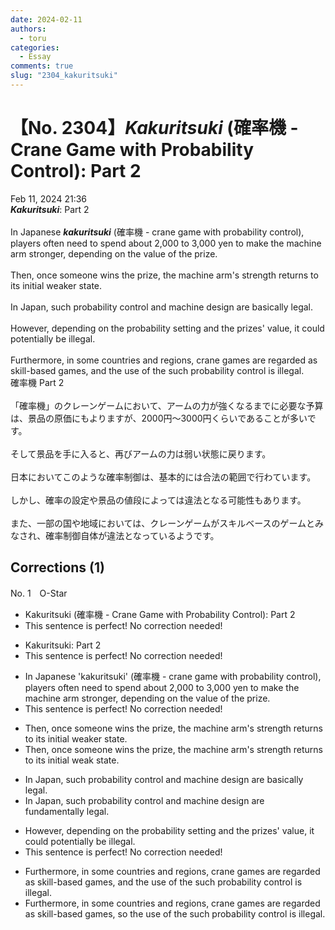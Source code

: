 ```yaml
---
date: 2024-02-11
authors:
  - toru
categories:
  - Essay
comments: true
slug: "2304_kakuritsuki"
---
```


# 【No. 2304】<strong><em>Kakuritsuki</em></strong> (確率機 - Crane Game with Probability Control): Part 2
<div class="date">Feb 11, 2024 21:36</div>
<div id="post"><div id="body_show_ori">
<strong><em>Kakuritsuki</em></strong>: Part 2<br/><br/>In Japanese <strong><em>kakuritsuki</em></strong> (確率機 - crane game with probability control), players often need to spend about 2,000 to 3,000 yen to make the machine arm stronger, depending on the value of the prize.<br/><br/>Then, once someone wins the prize, the machine arm's strength returns to its initial weaker state.<br/><br/>In Japan, such probability control and machine design are basically legal.<br/><br/>However, depending on the probability setting and the prizes' value, it could potentially be illegal.<br/><br/>Furthermore,  in some countries and regions, crane games are regarded as skill-based games, and the use of the such probability control is illegal.
</div></div>

<!-- more -->

<div id="post_ja"><div id="body_show_mo">
確率機 Part 2<br/><br/>「確率機」のクレーンゲームにおいて、アームの力が強くなるまでに必要な予算は、景品の原価にもよりますが、2000円～3000円くらいであることが多いです。<br/><br/>そして景品を手に入ると、再びアームの力は弱い状態に戻ります。<br/><br/>日本においてこのような確率制御は、基本的には合法の範囲で行わています。<br/><br/>しかし、確率の設定や景品の値段によっては違法となる可能性もあります。<br/><br/>また、一部の国や地域においては、クレーンゲームがスキルベースのゲームとみなされ、確率制御自体が違法となっているようです。
</div></div>

## Corrections (1)
<div id="block"><div class="first_name"> No. 1　<span class="just_name">O-Star</span></div><div id="block2">
<ul class="correction_field">
<li class="incorrect">Kakuritsuki (確率機 - Crane Game with Probability Control): Part 2</li>
<li class="corrected perfect">This sentence is perfect! No correction needed!</li>
</ul>
<ul class="correction_field">
<li class="incorrect">Kakuritsuki: Part 2</li>
<li class="corrected perfect">This sentence is perfect! No correction needed!</li>
</ul>
<ul class="correction_field">
<li class="incorrect">In Japanese 'kakuritsuki' (確率機 - crane game with probability control), players often need to spend about 2,000 to 3,000 yen to make the machine arm stronger, depending on the value of the prize.</li>
<li class="corrected perfect">This sentence is perfect! No correction needed!</li>
</ul>
<ul class="correction_field">
<li class="incorrect">Then, once someone wins the prize, the machine arm's strength returns to its initial weaker state.</li>
<li class="corrected correct">
Then, once someone wins the prize, the machine arm's strength returns to its initial <span class="f_bold">weak s</span>tate.
</li>
</ul>
<ul class="correction_field">
<li class="incorrect">In Japan, such probability control and machine design are basically legal.</li>
<li class="corrected correct">
In Japan, such probability control and machine design are<span class="f_bold"> fundamentally</span> legal.
</li>
</ul>
<ul class="correction_field">
<li class="incorrect">However, depending on the probability setting and the prizes' value, it could potentially be illegal.</li>
<li class="corrected perfect">This sentence is perfect! No correction needed!</li>
</ul>
<ul class="correction_field">
<li class="incorrect">Furthermore,  in some countries and regions, crane games are regarded as skill-based games, and the use of the such probability control is illegal.</li>
<li class="corrected correct">
Furthermore, in some countries and regions, crane games are regarded as skill-based games,<span class="f_bold"> so</span> the use of the such probability control is illegal.
</li>
</ul>
</div></div>
